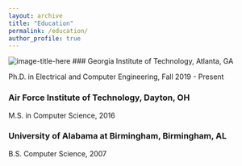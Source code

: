 ```yaml
---
layout: archive
title: "Education"
permalink: /education/
author_profile: true
---
```


![image-title-here](/images/profile.png) ###  Georgia Institute of Technology, Atlanta, GA 

Ph.D. in Electrical and Computer Engineering,  Fall 2019 - Present

### Air Force Institute of Technology, Dayton, OH
M.S. in Computer Science,  2016

### University of Alabama at Birmingham, Birmingham, AL
B.S. Computer Science, 2007
